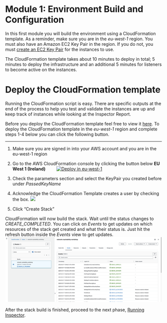 Module 1: Environment Build and Configuration
=============================================

In this first module you will build the environment using a CloudFormation template. As a reminder, make sure you are in the *eu-west-1* region. You must also have an Amazon EC2 Key Pair in the region. If you do not, you must [create an EC2 Key Pair](<https://docs.aws.amazon.com/AWSEC2/latest/UserGuide/ec2-key-pairs.html#having-ec2-create-your-key-pair>) for the instances to use.

The CloudFormation template takes about 10 minutes to deploy in total; 5 minutes to deploy the infrastructure and an additional 5 minutes for listeners to become active on the instances.

Deploy the CloudFormation template
==================================

Running the CloudFormation script is easy. There are specific outputs at the end of the process to help you test and validate the instances are up and keep track of instances while looking at the Inspector Report.

Before you deploy the CloudFormation template feel free to view it [here](./assets/EnvironmentBuild.json). To deploy the CloudFormation template in the *eu-west-1* region and complete steps 1-4 below you can click the following button.

---

<!-- If you choose to use a region different than *us-east-1*, start with step 1. -->

1.  Make sure you are signed in into your AWS account and you are in the eu-west-1 region

2.  Go to the AWS CloudFormation console by clicking the button below **EU West 1 (Ireland)** &nbsp; &nbsp; &nbsp; &nbsp;
<a href="https://console.aws.amazon.com/cloudformation/home?region=eu-west-1#/stacks/create/review?stackName=network-reachability-workshop&templateURL=https://networking-workshop-inspector.s3.eu-central-1.amazonaws.com/assets/EnvironmentBuild.json&param_AvailabilityZone1=eu-west-1a&param_AvailabilityZone2=eu-west-1b&param_LatestLinuxAmiId=/aws/service/ami-amazon-linux-latest/amzn2-ami-hvm-x86_64-gp2" target="_blank">![Deploy in eu-west-1](./images/deploy-to-aws.png)</a>

3. Check the parameters section and select the KeyPair you created before under _PassedKeyName_

8. Acknowledge the CloudFormation Template creates a user by checking the box.
	![](./images/mod1-2-acknowledge.png)

3.  Click “Create Stack”

    <!-- 1.  Select “Upload a Template File” and add the JSON file provided [here](./assets/EnvironmentBuild.json). -->

<!-- 4.  Click Next

5.  Fill out the screen as follows:

    1.  Stack Name: {Whatever name you will remember}

    2.  Availability Zone 1: Pick any availability zone

    3.  Availability Zone 2: Pick any availability zone except the first one you picked

    4.  LatestLinuxAmiID: Leave as default. This is here to get the latest Amazon Linux 2 AMI. The demo has currently been tested on this.

    5.  PassedKeyName: Select the desired key pair.

	!!! info "PassedKeyName Parameter"
		<p style="font-size:16px;">
		Regardless of whether you used the "Deploy to AWS" button or manually uploaded the template, you *must* select an EC2 Key Pair manually.
		If when you click on the PassedKeyName box no drop down appears, that indicates you do not have an EC2 key pair in this region. Please create one and then recreate the stack.
		</p>

	Your window before being filled out should be similar to the following:

	![](./images/mod1-1-create-stack.png)

6.  Click “Next”

7.  Click “Next” on the following screen.

8.  **Acknowledge the CloudFormation Template creates a user by checking the box.**

    1.  **People miss this step all the time**

	![](./images/mod1-2-acknowledge.png) -->

<!-- 9.  Click “Create Stack” -->

CloudFormation will now build the stack.  Wait until the status changes to _CREATE_COMPLETED_. You can click on _Events_ to get updates on which resources of the stack get created and what their status is. Just hit the refresh button inside the _Events_ view to get updates.
![](./images/mod1-cf-events.png)

<!-- While CloudFormation is building the stack, feel free to review the [presentation materials](presentation-notes.md).  -->
After the stack build is finished, proceed to the next phase, [Running Inspector](02-running-inspector.md).